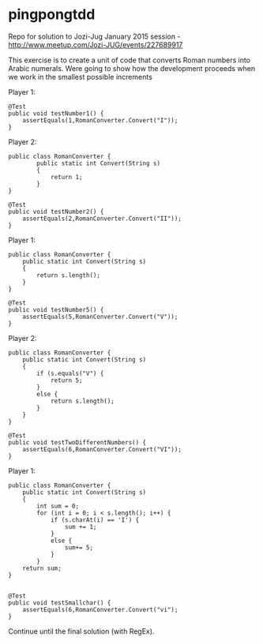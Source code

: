 # pingpongtdd
Repo for solution to Jozi-Jug January 2015 session - http://www.meetup.com/Jozi-JUG/events/227689917

This exercise is to create a unit of code that converts Roman numbers into Arabic numerals.
Were going to show how the development proceeds when we work in the smallest possible increments

Player 1:

	@Test
	public void testNumber1() {
		assertEquals(1,RomanConverter.Convert("I"));
	}


Player 2:

	public class RomanConverter {
			public static int Convert(String s) 
			{
				return 1;
			}
	}

	@Test
	public void testNumber2() {
		assertEquals(2,RomanConverter.Convert("II"));
	}


Player 1:

	public class RomanConverter {
		public static int Convert(String s) 
		{
			return s.length();
		}
	}

	@Test
	public void testNumber5() {
		assertEquals(5,RomanConverter.Convert("V"));
	}

Player 2:

	public class RomanConverter {
		public static int Convert(String s) 
		{
			if (s.equals("V") {
				return 5;
			}
			else {
			 	return s.length();
			}
		}
	}

	@Test
	public void testTwoDifferentNumbers() {
		assertEquals(6,RomanConverter.Convert("VI"));
	}


Player 1:

	public class RomanConverter {
		public static int Convert(String s) 
		{
			int sum = 0;
			for (int i = 0; i < s.length(); i++) {
				if (s.charAt(i) == 'I') {
					sum += 1;
				}
				else {
					sum+= 5;
				}
			}
		return sum;
	}


	@Test
	public void testSmallchar() {
		assertEquals(6,RomanConverter.Convert("vi");
	}


Continue until the final solution (with RegEx).


